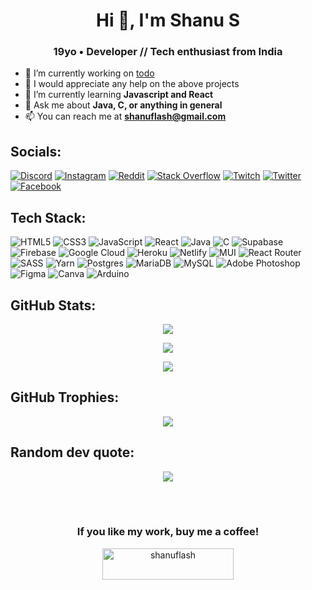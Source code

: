 <h1 align="center">Hi 👋, I'm Shanu S</h1>
<h3 align="center">19yo • Developer // Tech enthusiast from India</h3>

- 🔭 I’m currently working on [todo](https://github.com/shanuflash/todo)
- 🤝 I would appreciate any help on the above projects
- 🌱 I’m currently learning **Javascript and React**
- 💬 Ask me about **Java, C, or anything in general**
- 📫 You can reach me at **shanuflash@gmail.com** 


## Socials:
[![Discord](https://img.shields.io/badge/Discord-%237289DA.svg?logo=discord&logoColor=white)](https://discord.gg/g4VBSaf77M) [![Instagram](https://img.shields.io/badge/Instagram-%23E4405F.svg?logo=Instagram&logoColor=white)](https://instagram.com/shanuflash) [![Reddit](https://img.shields.io/badge/Reddit-%23FF4500.svg?logo=Reddit&logoColor=white)](https://reddit.com/user/fl45hyyy) [![Stack Overflow](https://img.shields.io/badge/-Stackoverflow-FE7A16?logo=stack-overflow&logoColor=white)](https://stackoverflow.com/users/shanuflash) [![Twitch](https://img.shields.io/badge/Twitch-%239146FF.svg?logo=Twitch&logoColor=white)](https://twitch.tv/FL45HYYY) [![Twitter](https://img.shields.io/badge/Twitter-%231DA1F2.svg?logo=Twitter&logoColor=white)](https://twitter.com/shanuflash) [![Facebook](https://img.shields.io/badge/Facebook-%231877F2.svg?logo=Facebook&logoColor=white)](https://facebook.com/shanuflash)

## Tech Stack:
![HTML5](https://img.shields.io/badge/html5-%23E34F26.svg?style=flat&logo=html5&logoColor=white) ![CSS3](https://img.shields.io/badge/css3-%231572B6.svg?style=flat&logo=css3&logoColor=white) ![JavaScript](https://img.shields.io/badge/javascript-%23323330.svg?style=flat&logo=javascript&logoColor=%23F7DF1E) ![React](https://img.shields.io/badge/react-%2320232a.svg?style=flat&logo=react&logoColor=%2361DAFB) ![Java](https://img.shields.io/badge/java-%23ED8B00.svg?style=flat&logo=java&logoColor=white) ![C](https://img.shields.io/badge/c-%2300599C.svg?style=flat&logo=c&logoColor=white) 	![Supabase](https://img.shields.io/badge/Supabase-3ECF8E?style=flat&logo=supabase&logoColor=white) ![Firebase](https://img.shields.io/badge/firebase-%23039BE5.svg?style=flat&logo=firebase) ![Google Cloud](https://img.shields.io/badge/Google%20Cloud-%234285F4.svg?style=flat&logo=google-cloud&logoColor=white) ![Heroku](https://img.shields.io/badge/heroku-%23430098.svg?style=flat&logo=heroku&logoColor=white) ![Netlify](https://img.shields.io/badge/netlify-%23000000.svg?style=flat&logo=netlify&logoColor=#00C7B7) ![MUI](https://img.shields.io/badge/MUI-%230081CB.svg?style=flat&logo=material-ui&logoColor=white) ![React Router](https://img.shields.io/badge/React_Router-CA4245?style=flat&logo=react-router&logoColor=white) ![SASS](https://img.shields.io/badge/SASS-hotpink.svg?style=flat&logo=SASS&logoColor=white) ![Yarn](https://img.shields.io/badge/yarn-%232C8EBB.svg?style=flat&logo=yarn&logoColor=white) ![Postgres](https://img.shields.io/badge/postgres-%23316192.svg?style=flat&logo=postgresql&logoColor=white) ![MariaDB](https://img.shields.io/badge/MariaDB-003545?style=flat&logo=mariadb&logoColor=white) ![MySQL](https://img.shields.io/badge/mysql-%2300f.svg?style=flat&logo=mysql&logoColor=white) ![Adobe Photoshop](https://img.shields.io/badge/adobephotoshop-%2331A8FF.svg?style=flat&logo=adobephotoshop&logoColor=white) 	![Figma](https://img.shields.io/badge/figma-%23F24E1E.svg?style=flat&logo=figma&logoColor=white) ![Canva](https://img.shields.io/badge/Canva-%2300C4CC.svg?style=flat&logo=Canva&logoColor=white) ![Arduino](https://img.shields.io/badge/-Arduino-00979D?style=flat&logo=Arduino&logoColor=white)

## GitHub Stats:   
<p align="center">
    <img src="https://github-readme-stats.vercel.app/api?username=shanuflash&theme=chartreuse-dark&hide_border=true&include_all_commits=true&count_private=true"> 
    <!--chartreuse-dark-->
</p>
<p align="center">
    <img src="https://github-readme-streak-stats.herokuapp.com/?user=shanuflash&theme=chartreuse-dark&hide_border=true"> 
</p>
<p align="center">
    <img src="https://github-readme-stats.vercel.app/api/top-langs/?username=shanuflash&theme=chartreuse-dark&hide_border=true&include_all_commits=true&count_private=false&layout=compact"> 
</p>

## GitHub Trophies:
<p align="center">
<img src="https://github-profile-trophy.vercel.app/?username=shanuflash&theme=midnight-purple&no-frame=true&no-bg=true&column=7">
</p>

## Random dev quote:
<p align="center">
<img src="https://quotes-github-readme.vercel.app/api?type=horizontal&theme=radical">
</p>

<!-- ## Here have a meme:
<p align="center"><img src="https://random-memer.herokuapp.com/" width="512px"/></p> -->

<br><br><h3 align="center">If you like my work, buy me a coffee!</h3>
<p align="center"><a href="https://www.buymeacoffee.com/shanuflash"><img src="https://cdn.buymeacoffee.com/buttons/default-black.png" height="50" width="210" alt="shanuflash" /></a></p>

<!-- created with https://gprm.itsvg.in and modified -->
